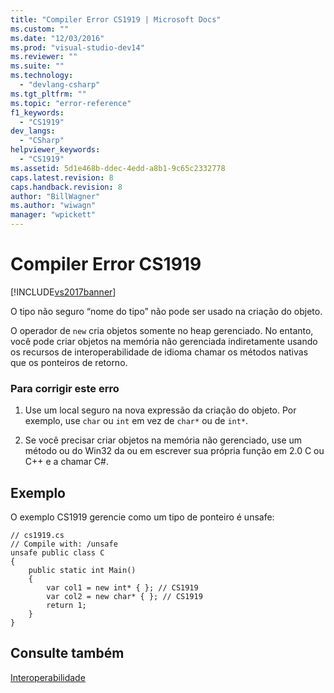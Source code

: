 ```yaml
---
title: "Compiler Error CS1919 | Microsoft Docs"
ms.custom: ""
ms.date: "12/03/2016"
ms.prod: "visual-studio-dev14"
ms.reviewer: ""
ms.suite: ""
ms.technology: 
  - "devlang-csharp"
ms.tgt_pltfrm: ""
ms.topic: "error-reference"
f1_keywords: 
  - "CS1919"
dev_langs: 
  - "CSharp"
helpviewer_keywords: 
  - "CS1919"
ms.assetid: 5d1e468b-ddec-4edd-a8b1-9c65c2332778
caps.latest.revision: 8
caps.handback.revision: 8
author: "BillWagner"
ms.author: "wiwagn"
manager: "wpickett"
---
```

# Compiler Error CS1919
[!INCLUDE[vs2017banner](../../../csharp/includes/vs2017banner.md)]

O tipo não seguro “nome do tipo” não pode ser usado na criação do objeto.  
  
 O operador de `new` cria objetos somente no heap gerenciado.  No entanto, você pode criar objetos na memória não gerenciada indiretamente usando os recursos de interoperabilidade de idioma chamar os métodos nativas que os ponteiros de retorno.  
  
### Para corrigir este erro  
  
1.  Use um local seguro na nova expressão da criação do objeto.  Por exemplo, use `char` ou `int` em vez de `char*` ou de `int*`.  
  
2.  Se você precisar criar objetos na memória não gerenciado, use um método ou do Win32 da ou em escrever sua própria função em 2.0 C ou C\+\+ e a chamar C\#.  
  
## Exemplo  
 O exemplo CS1919 gerencie como um tipo de ponteiro é unsafe:  
  
```  
// cs1919.cs  
// Compile with: /unsafe  
unsafe public class C  
{  
    public static int Main()  
    {  
        var col1 = new int* { }; // CS1919  
        var col2 = new char* { }; // CS1919  
        return 1;  
    }  
}  
```  
  
## Consulte também  
 [Interoperabilidade](../../../csharp/programming-guide/interop/interoperability.md)